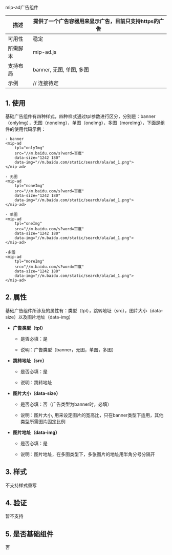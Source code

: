 #
mip-ad广告组件

描述|提供了一个广告容器用来显示广告，目前只支持https的广告
----|----
可用性|稳定
所需脚本|mip-ad.js
支持布局|banner, 无图, 单图, 多图 
示例|  // 连接待定

## 1. 使用

基础广告组件有四种样式，四种样式通过tpl参数进行区分，分别是：banner（onlyImg），无图（noneImg），单图（oneImg），多图（moreImg），下面是组件的使用代码示例：

```
- banner
<mip-ad 
    tpl="onlyImg" 
    src="//m.baidu.com/s?word=百度" 
    data-size="1242 180" 
    data-img="//m.baidu.com/static/search/ala/ad_1.png">
</mip-ad>

- 无图
<mip-ad 
    tpl="noneImg" 
    src="//m.baidu.com/s?word=百度" 
    data-size="1242 180" 
    data-img="//m.baidu.com/static/search/ala/ad_1.png">
</mip-ad>

- 单图
<mip-ad 
    tpl="oneImg" 
    src="//m.baidu.com/s?word=百度" 
    data-size="1242 180" 
    data-img="//m.baidu.com/static/search/ala/ad_1.png">
</mip-ad>

-多图
<mip-ad 
    tpl="moreImg" 
    src="//m.baidu.com/s?word=百度" 
    data-size="1242 180" 
    data-img="//m.baidu.com/static/search/ala/ad_1.png">
</mip-ad>
```

## 2. 属性

基础广告组件所涉及的属性有：类型（tpl），跳转地址（src），图片大小（data-size）以及图片地址（data-img）

- **广告类型（tpl）**
    
    - 是否必填：是

    - 说明：广告类型（banner，无图，单图，多图）

- **跳转地址（src）**

    - 是否必填：是

    - 说明：跳转地址

- **图片大小（data-size）**

    - 是否必填：否（广告类型为banner时，必填）

    - 说明：图片大小, 用来设定图片的宽高比，只在banner类型下适用，其他类型所需图片固定比例

- **图片地址（data-img）**

    - 是否必填：是

    - 说明：图片地址，在多图类型下，多张图片的地址用半角分号分隔开

## 3. 样式

不支持样式重写

## 4. 验证

暂不支持

## 5. 是否基础组件

否

